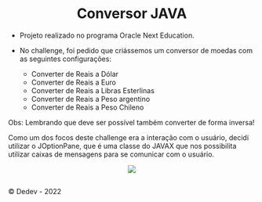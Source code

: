 <h1 align="center"> Conversor JAVA </h1>
 


 - Projeto realizado no programa Oracle Next Education.
 - No challenge, foi pedido que criássemos um conversor de moedas com as seguintes configurações:

     - Converter de Reais a Dólar
     - Converter de Reais a Euro
     - Converter de Reais a Libras Esterlinas
     - Converter de Reais a Peso argentino
     - Converter de Reais a Peso Chileno

 Obs: Lembrando que deve ser possível também converter de forma inversa!

Como um dos focos deste challenge era a interação com o usuário, decidi utilizar o JOptionPane, que é uma classe do JAVAX que nos possibilita utilizar caixas de mensagens para se comunicar com o usuário.

<p align="center">
<img src= "https://user-images.githubusercontent.com/98123684/209825434-35f09e0a-0d15-402d-8c1b-11d50bd7cc91.jpeg"/>
</p>

##

<span>&#169;</span> Dedev - 2022 
